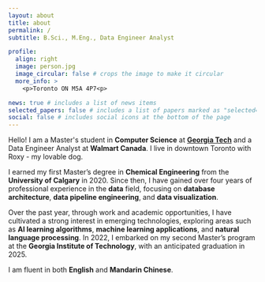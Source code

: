 ```yaml
---
layout: about
title: about
permalink: /
subtitle: B.Sci., M.Eng., Data Engineer Analyst

profile:
  align: right
  image: person.jpg
  image_circular: false # crops the image to make it circular
  more_info: >
    <p>Toronto ON M5A 4P7<p>

news: true # includes a list of news items
selected_papers: false # includes a list of papers marked as "selected={true}"
social: false # includes social icons at the bottom of the page
---
```


Hello! I am a Master's student in __Computer Science__ at [__Georgia Tech__](https://www.gatech.edu/) and a Data Engineer Analyst at  __Walmart Canada__. I live in downtown Toronto with Roxy - my lovable dog.

I earned my first Master’s degree in __Chemical Engineering__ from the __University of Calgary__ in 2020. Since then, I have gained over four years of professional experience in the __data__ field, focusing on __database architecture__, __data pipeline engineering__, and __data visualization__.

Over the past year, through work and academic opportunities, I have cultivated a strong interest in emerging technologies, exploring areas such as __AI learning algorithms__, __machine learning applications__, and __natural language processing__. In 2022, I embarked on my second Master’s program at the __Georgia Institute of Technology__, with an anticipated graduation in 2025.

I am fluent in both __English__ and __Mandarin Chinese__.

